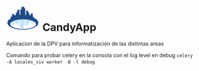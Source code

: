 # <img src="./static/dpv_base/images/logo.svg" width="90">  CandyApp

Aplicacion de la DPV para informatización de las distintas areas

Comando para probar celery en la consola con el log level en debug
`celery -A locales_viv worker -B -l debug`
